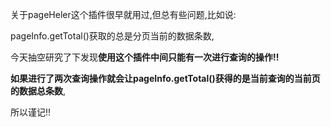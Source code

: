 



关于pageHeler这个插件很早就用过,但总有些问题,比如说:

pageInfo.getTotal()获取的总是分页当前的数据条数,

今天抽空研究了下发现**使用这个插件中间只能有一次进行查询的操作!!**

**如果进行了两次查询操作就会让pageInfo.getTotal()获得的是当前查询的当前页的数据总条数**,

所以谨记!!
